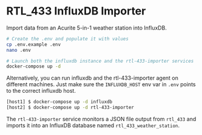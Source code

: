# RTL_433 InfluxDB Importer

Import data from an Acurite 5-in-1 weather station into InfluxDB.

```bash
# Create the .env and populate it with values
cp .env.example .env
nano .env

# Launch both the influxdb instance and the rtl-433-importer services
docker-compose up -d
```

Alternatively, you can run influxdb and the rtl-433-importer agent on different machines. Just make sure the `INFLUXDB_HOST` env var in `.env` points to the correct influxdb host.

```bash
[host1] $ docker-compose up -d influxdb
[host2] $ docker-compose up -d rtl-433-importer
```

The `rtl-433-importer` service monitors a JSON file output from `rtl_433` and imports it into an InfluxDB database named `rtl_433_weather_station`.
